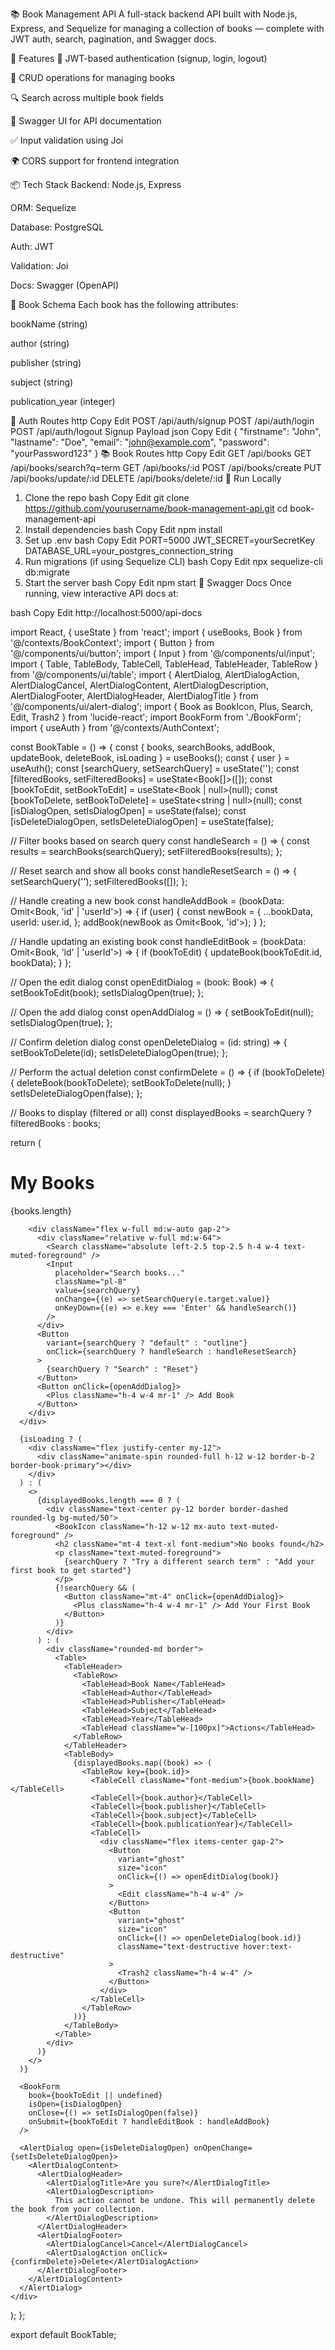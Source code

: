 📚  Book Management API
A full-stack backend API built with Node.js, Express, and Sequelize for managing a collection of books — complete with JWT auth, search, pagination, and Swagger docs.

🚀 Features
🔐 JWT-based authentication (signup, login, logout)

📖 CRUD operations for managing books

🔍 Search across multiple book fields

📄 Swagger UI for API documentation

✅ Input validation using Joi

🌍 CORS support for frontend integration

📦 Tech Stack
Backend: Node.js, Express

ORM: Sequelize

Database: PostgreSQL

Auth: JWT

Validation: Joi

Docs: Swagger (OpenAPI)

📘 Book Schema
Each book has the following attributes:

bookName (string)

author (string)

publisher (string)

subject (string)

publication_year (integer)

🔐 Auth Routes
http
Copy
Edit
POST   /api/auth/signup
POST   /api/auth/login
POST   /api/auth/logout
Signup Payload
json
Copy
Edit
{
  "firstname": "John",
  "lastname": "Doe",
  "email": "john@example.com",
  "password": "yourPassword123"
}
📚 Book Routes
http
Copy
Edit
GET     /api/books
GET     /api/books/search?q=term
GET     /api/books/:id
POST    /api/books/create
PUT     /api/books/update/:id
DELETE  /api/books/delete/:id
🧪 Run Locally
1. Clone the repo
bash
Copy
Edit
git clone https://github.com/yourusername/book-management-api.git
cd book-management-api
2. Install dependencies
bash
Copy
Edit
npm install
3. Set up .env
bash
Copy
Edit
PORT=5000
JWT_SECRET=yourSecretKey
DATABASE_URL=your_postgres_connection_string
4. Run migrations (if using Sequelize CLI)
bash
Copy
Edit
npx sequelize-cli db:migrate
5. Start the server
bash
Copy
Edit
npm start
📖 Swagger Docs
Once running, view interactive API docs at:

bash
Copy
Edit
http://localhost:5000/api-docs















import React, { useState } from 'react';
import { useBooks, Book } from '@/contexts/BookContext';
import { Button } from '@/components/ui/button';
import { Input } from '@/components/ui/input';
import { 
  Table, 
  TableBody, 
  TableCell, 
  TableHead, 
  TableHeader, 
  TableRow 
} from '@/components/ui/table';
import { 
  AlertDialog, 
  AlertDialogAction, 
  AlertDialogCancel, 
  AlertDialogContent, 
  AlertDialogDescription, 
  AlertDialogFooter, 
  AlertDialogHeader, 
  AlertDialogTitle 
} from '@/components/ui/alert-dialog';
import { Book as BookIcon, Plus, Search, Edit, Trash2 } from 'lucide-react';
import BookForm from './BookForm';
import { useAuth } from '@/contexts/AuthContext';

const BookTable = () => {
  const { books, searchBooks, addBook, updateBook, deleteBook, isLoading } = useBooks();
  const { user } = useAuth();
  const [searchQuery, setSearchQuery] = useState('');
  const [filteredBooks, setFilteredBooks] = useState<Book[]>([]);
  const [bookToEdit, setBookToEdit] = useState<Book | null>(null);
  const [bookToDelete, setBookToDelete] = useState<string | null>(null);
  const [isDialogOpen, setIsDialogOpen] = useState(false);
  const [isDeleteDialogOpen, setIsDeleteDialogOpen] = useState(false);

  // Filter books based on search query
  const handleSearch = () => {
    const results = searchBooks(searchQuery);
    setFilteredBooks(results);
  };

  // Reset search and show all books
  const handleResetSearch = () => {
    setSearchQuery('');
    setFilteredBooks([]);
  };

  // Handle creating a new book
  const handleAddBook = (bookData: Omit<Book, 'id' | 'userId'>) => {
    if (user) {
      const newBook = {
        ...bookData,
        userId: user.id,
      };
      addBook(newBook as Omit<Book, 'id'>);
    }
  };

  // Handle updating an existing book
  const handleEditBook = (bookData: Omit<Book, 'id' | 'userId'>) => {
    if (bookToEdit) {
      updateBook(bookToEdit.id, bookData);
    }
  };

  // Open the edit dialog
  const openEditDialog = (book: Book) => {
    setBookToEdit(book);
    setIsDialogOpen(true);
  };

  // Open the add dialog
  const openAddDialog = () => {
    setBookToEdit(null);
    setIsDialogOpen(true);
  };

  // Confirm deletion dialog
  const openDeleteDialog = (id: string) => {
    setBookToDelete(id);
    setIsDeleteDialogOpen(true);
  };

  // Perform the actual deletion
  const confirmDelete = () => {
    if (bookToDelete) {
      deleteBook(bookToDelete);
      setBookToDelete(null);
    }
    setIsDeleteDialogOpen(false);
  };

  // Books to display (filtered or all)
  const displayedBooks = searchQuery ? filteredBooks : books;

  return (
    <div className="w-full">
      <div className="flex flex-col md:flex-row justify-between items-center mb-6 gap-4">
        <div className="flex items-center">
          <BookIcon className="h-6 w-6 mr-2 text-book-primary" />
          <h1 className="text-2xl font-bold">My Books</h1>
          <span className="ml-2 text-sm bg-book-accent text-book-secondary px-2 py-0.5 rounded-full">
            {books.length}
          </span>
        </div>
        
        <div className="flex w-full md:w-auto gap-2">
          <div className="relative w-full md:w-64">
            <Search className="absolute left-2.5 top-2.5 h-4 w-4 text-muted-foreground" />
            <Input
              placeholder="Search books..."
              className="pl-8"
              value={searchQuery}
              onChange={(e) => setSearchQuery(e.target.value)}
              onKeyDown={(e) => e.key === 'Enter' && handleSearch()}
            />
          </div>
          <Button
            variant={searchQuery ? "default" : "outline"}
            onClick={searchQuery ? handleSearch : handleResetSearch}
          >
            {searchQuery ? "Search" : "Reset"}
          </Button>
          <Button onClick={openAddDialog}>
            <Plus className="h-4 w-4 mr-1" /> Add Book
          </Button>
        </div>
      </div>

      {isLoading ? (
        <div className="flex justify-center my-12">
          <div className="animate-spin rounded-full h-12 w-12 border-b-2 border-book-primary"></div>
        </div>
      ) : (
        <>
          {displayedBooks.length === 0 ? (
            <div className="text-center py-12 border border-dashed rounded-lg bg-muted/50">
              <BookIcon className="h-12 w-12 mx-auto text-muted-foreground" />
              <h2 className="mt-4 text-xl font-medium">No books found</h2>
              <p className="text-muted-foreground">
                {searchQuery ? "Try a different search term" : "Add your first book to get started"}
              </p>
              {!searchQuery && (
                <Button className="mt-4" onClick={openAddDialog}>
                  <Plus className="h-4 w-4 mr-1" /> Add Your First Book
                </Button>
              )}
            </div>
          ) : (
            <div className="rounded-md border">
              <Table>
                <TableHeader>
                  <TableRow>
                    <TableHead>Book Name</TableHead>
                    <TableHead>Author</TableHead>
                    <TableHead>Publisher</TableHead>
                    <TableHead>Subject</TableHead>
                    <TableHead>Year</TableHead>
                    <TableHead className="w-[100px]">Actions</TableHead>
                  </TableRow>
                </TableHeader>
                <TableBody>
                  {displayedBooks.map((book) => (
                    <TableRow key={book.id}>
                      <TableCell className="font-medium">{book.bookName}</TableCell>
                      <TableCell>{book.author}</TableCell>
                      <TableCell>{book.publisher}</TableCell>
                      <TableCell>{book.subject}</TableCell>
                      <TableCell>{book.publicationYear}</TableCell>
                      <TableCell>
                        <div className="flex items-center gap-2">
                          <Button 
                            variant="ghost" 
                            size="icon"
                            onClick={() => openEditDialog(book)}
                          >
                            <Edit className="h-4 w-4" />
                          </Button>
                          <Button 
                            variant="ghost" 
                            size="icon"
                            onClick={() => openDeleteDialog(book.id)}
                            className="text-destructive hover:text-destructive"
                          >
                            <Trash2 className="h-4 w-4" />
                          </Button>
                        </div>
                      </TableCell>
                    </TableRow>
                  ))}
                </TableBody>
              </Table>
            </div>
          )}
        </>
      )}

      <BookForm
        book={bookToEdit || undefined}
        isOpen={isDialogOpen}
        onClose={() => setIsDialogOpen(false)}
        onSubmit={bookToEdit ? handleEditBook : handleAddBook}
      />

      <AlertDialog open={isDeleteDialogOpen} onOpenChange={setIsDeleteDialogOpen}>
        <AlertDialogContent>
          <AlertDialogHeader>
            <AlertDialogTitle>Are you sure?</AlertDialogTitle>
            <AlertDialogDescription>
              This action cannot be undone. This will permanently delete the book from your collection.
            </AlertDialogDescription>
          </AlertDialogHeader>
          <AlertDialogFooter>
            <AlertDialogCancel>Cancel</AlertDialogCancel>
            <AlertDialogAction onClick={confirmDelete}>Delete</AlertDialogAction>
          </AlertDialogFooter>
        </AlertDialogContent>
      </AlertDialog>
    </div>
  );
};

export default BookTable;

